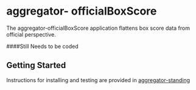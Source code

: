 
# aggregator- officialBoxScore

The aggregator-officialBoxScore application flattens box score data from official perspective.

####Still Needs to be coded

## Getting Started

Instructions for installing and testing are provided in [aggregator-standing](id:https://github.com/pablote3/basketball-java/tree/master/aggregator/aggregator-standing)

